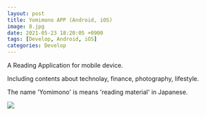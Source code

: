 ```yaml
---
layout: post
title: Yomimono APP (Android, iOS)
image: 8.jpg
date: 2021-05-23 18:20:05 +0900
tags: [Develop, Android, iOS]
categories: Develop
---
```

A Reading Application for mobile device.

Including contents about technolay, finance, photography, lifestyle.

The name 'Yomimono' is means 'reading material' in Japanese.


![]({{site.baseurl}}/images/HomeAPP2.jpg)
